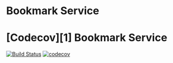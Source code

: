 # Bookmark Service
# [Codecov][1] Bookmark Service
[![Build Status](https://travis-ci.com/rajangare/bookmark-services.svg?token=LaxfCDFwxnNNoycpYzYz&branch=master)](https://travis-ci.com/rajangare/bookmark-services)
[![codecov](https://codecov.io/gh/rajangare/bookmark-services/branch/master/graph/badge.svg?token=9JDF0YM9FE)](https://codecov.io/gh/rajangare/bookmark-services)
